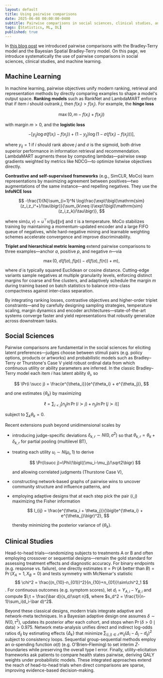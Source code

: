 ```yaml
---
layout: default
title: Using pairwise comparisons
date: 2025-06-08 00:00:00-0400
subtitle: Pairwise comparisons in social sciences, clinical studies, and machine learning
tags: [Statistics, ML, DL]
published: true
---
```


In [this blog post](/blog/2023/12/12/cj/) we introduced pairwise comparisons with the Bradley-Terry model and the Bayesian Spatial Bradley-Terry model. On this page, we introduce systematically the use of pairwise comparisons in social sciences, clinical studies, and machine learning.

## Machine Learning

In machine learning, pairwise objectives unify modern ranking, retrieval and representation methods by directly comparing examples to shape a model's output space. **Ranking models** such as RankNet and LambdaMART enforce that if item $i$ should outrank $j$, then $f(x_i)>f(x_j)$. For example, the **hinge loss**

$$
\max\bigl(0,\,m - f(x_i) + f(x_j)\bigr)
$$

with margin $m>0$, and the **logistic loss**

$$
-\bigl[y_{ij}\log\sigma(f(x_i)-f(x_j)) + (1-y_{ij})\log(1-\sigma(f(x_i)-f(x_j)))\bigr],
$$

where $y_{ij}=1$ if $i$ should rank above $j$ and $\sigma$ is the sigmoid, both drive superior performance in information retrieval and recommendation. LambdaMART augments these by computing lambdas—pairwise swap gradients weighted by metrics like NDCG—to optimize listwise objectives directly.

**Contrastive and self-supervised frameworks** (e.g., SimCLR, MoCo) learn representations by maximizing agreement between positives—two augmentations of the same instance—and repelling negatives. They use the **InfoNCE loss**

$$
-\frac{1}{N}\sum_{i=1}^N \log\frac{\exp\!\bigl(\mathrm{sim}(z_i,z_i^+)/\tau\bigr)}{\sum_{k\neq i}\exp\!\bigl(\mathrm{sim}(z_i,z_k)/\tau\bigr)},
$$

where $\mathrm{sim}(u,v)=u^\top v/\|u\|\|v\|$ and $\tau$ is a temperature. MoCo stabilizes training by maintaining a momentum-updated encoder and a large FIFO queue of negatives, while hard-negative mining and learnable weighting schemes accelerate convergence and improve discriminability.

**Triplet and hierarchical metric learning** extend pairwise comparisons to three examples—anchor $a$, positive $p$, and negative $n$—via

$$
\max\bigl(0,\;d\bigl(f(a),f(p)\bigr)-d\bigl(f(a),f(n)\bigr)+m\bigr),
$$

where $d$ is typically squared Euclidean or cosine distance. Cutting-edge variants sample negatives at multiple granularity levels, enforcing distinct margins for coarse and fine clusters, and adaptively schedule the margin $m$ during training based on batch statistics to balance intra-class compactness against inter-class separation.

By integrating ranking losses, contrastive objectives and higher-order triplet constraints—and by carefully designing sampling strategies, temperature scaling, margin dynamics and encoder architectures—state-of-the-art systems converge faster and yield representations that robustly generalize across downstream tasks.



## Social Sciences

Pairwise comparisons are fundamental in the social sciences for eliciting latent preferences—judges choose between stimuli pairs (e.g. policy options, products or artworks) and probabilistic models such as Bradley–Terry or Thurstone's Case V yield robust ordinal data from which continuous utility or ability parameters are inferred. In the classic Bradley–Terry model each item $i$ has latent ability $\theta_i$, so

$$
\Pr(i \succ j) = \frac{e^{\theta_i}}{e^{\theta_i} + e^{\theta_j}},
$$

and one estimates $\{\theta_k\}$ by maximizing

$$
\ell = \sum_{i<j}\bigl[n_{ij}\ln \Pr(i\succ j) + n_{ji}\ln \Pr(j\succ i)\bigr]
$$

subject to $\sum_k\theta_k=0$.

Recent extensions push beyond unidimensional scales by

* introducing judge-specific deviations $\delta_{k,r}\sim N(0,\sigma^2)$ so that $\theta_{k,r}=\theta_k+\delta_{k,r}$ for partial pooling (multilevel BT),
* treating each utility $u_i\sim N(\mu_i,1)$ to derive

    $$
    \Pr(i\succ j)=\Phi\!\bigl((\mu_i-\mu_j)/\sqrt2\bigr)
    $$

    and allowing correlated judgments (Thurstone Case V),
* constructing network‐based graphs of pairwise wins to uncover community structure and influence patterns, and
* employing adaptive designs that at each step pick the pair $(i,j)$ maximizing the Fisher information

    $$
    I_{ij} = \frac{e^{\theta_i + \theta_j}}{\bigl(e^{\theta_i} + e^{\theta_j}\bigr)^2},
    $$

    thereby minimizing the posterior variance of $\{\theta_k\}$.


## Clinical Studies

Head-to-head trials—randomizing subjects to treatments A or B and often employing crossover or sequential designs—remain the gold standard for assessing treatment effects and diagnostic accuracy. For binary endpoints (e.g. response vs. failure), one directly estimates $\pi = \Pr(A\text{ better than }B) = \Pr(X_A=1,\,X_B=0)$ and tests symmetry with McNemar's statistic $$ \chi^2 = \frac{(n_{10}-n_{01})^2}{n_{10}+n_{01}}\sim\chi^2_1 $$. For continuous outcomes (e.g. symptom scores), let $d_i = Y_{A,i}-Y_{B,i}$ and compute $\;t = \frac{\bar d}{s_d/\sqrt n}$, where $s_d^2 = \frac{1}{n-1}\sum_i(d_i-\bar d)^2$.

Beyond these classical designs, modern trials integrate adaptive and network-meta techniques. In a Bayesian adaptive design one assumes $\delta\sim N(0,\tau^2)$, updates its posterior after each cohort, and stops when $\Pr(\delta>0\mid\mathrm{data})>0.975$. Network meta-analysis unifies direct and indirect log-odds ratios $d_{ij}$ by estimating effects $\{\Delta_k\}$ that minimize $\sum_{(i,j)\in\mathcal E}w_{ij}(\Delta_i-\Delta_j-d_{ij})^2$ subject to consistency loops. Sequential group-sequential methods employ an α-spending function $\alpha(t)$ (e.g. O'Brien–Fleming) to set interim $Z$-boundaries while preserving the overall type I error. Finally, utility-elicitation frameworks ask patients to compare health states pairwise, deriving QALY weights under probabilistic models. These integrated approaches extend the reach of head-to-head trials when direct comparisons are sparse, improving evidence-based decision-making.
